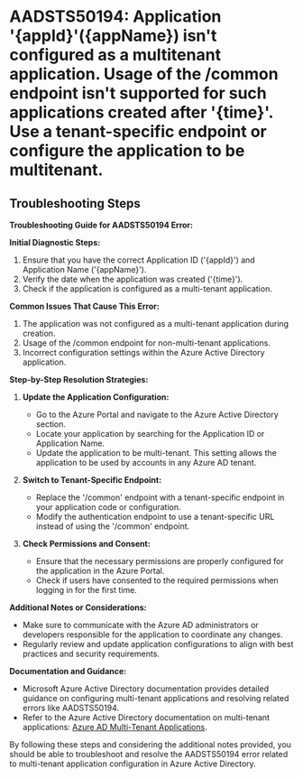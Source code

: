 # AADSTS50194: Application '{appId}'({appName}) isn't configured as a multitenant application. Usage of the /common endpoint isn't supported for such applications created after '{time}'. Use a tenant-specific endpoint or configure the application to be multitenant.


## Troubleshooting Steps
**Troubleshooting Guide for AADSTS50194 Error:**

**Initial Diagnostic Steps:**
1. Ensure that you have the correct Application ID ('{appId}') and Application Name ('{appName}').
2. Verify the date when the application was created ('{time}').
3. Check if the application is configured as a multi-tenant application.

**Common Issues That Cause This Error:**
1. The application was not configured as a multi-tenant application during creation.
2. Usage of the /common endpoint for non-multi-tenant applications.
3. Incorrect configuration settings within the Azure Active Directory application.

**Step-by-Step Resolution Strategies:**
1. **Update the Application Configuration:**
    - Go to the Azure Portal and navigate to the Azure Active Directory section.
    - Locate your application by searching for the Application ID or Application Name.
    - Update the application to be multi-tenant. This setting allows the application to be used by accounts in any Azure AD tenant.
  
2. **Switch to Tenant-Specific Endpoint:**
    - Replace the '/common' endpoint with a tenant-specific endpoint in your application code or configuration.
    - Modify the authentication endpoint to use a tenant-specific URL instead of using the '/common' endpoint.

3. **Check Permissions and Consent:**
    - Ensure that the necessary permissions are properly configured for the application in the Azure Portal.
    - Check if users have consented to the required permissions when logging in for the first time.

**Additional Notes or Considerations:**
- Make sure to communicate with the Azure AD administrators or developers responsible for the application to coordinate any changes.
- Regularly review and update application configurations to align with best practices and security requirements.

**Documentation and Guidance:**
- Microsoft Azure Active Directory documentation provides detailed guidance on configuring multi-tenant applications and resolving related errors like AADSTS50194.
- Refer to the Azure Active Directory documentation on multi-tenant applications: [Azure AD Multi-Tenant Applications](https://docs.microsoft.com/en-us/azure/active-directory/develop/howto-convert-app-to-be-multi-tenant).

By following these steps and considering the additional notes provided, you should be able to troubleshoot and resolve the AADSTS50194 error related to multi-tenant application configuration in Azure Active Directory.